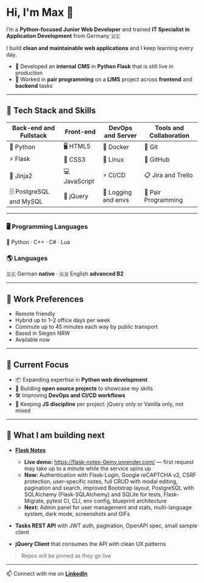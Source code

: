 # Hi, I'm Max 👋

I’m a **Python-focused Junior Web Developer** and trained **IT Specialist in Application Development** from Germany 🇩🇪

I build **clean and maintainable web applications** and I keep learning every day.

- 🚀 Developed an **internal CMS** in **Python Flask** that is still live in production
- 🤝 Worked in **pair programming** on a **LIMS** project across **frontend** and **backend** tasks

---

## 🔧 Tech Stack and Skills

| Back-end and Fullstack | Front-end | DevOps and Server | Tools and Collaboration |
|---|---|---|---|
| 🐍 Python | 🖥 HTML5 | 🐳 Docker | 🧰 Git |
| ⚡ Flask | 🎨 CSS3 | 🐧 Linux | 🐙 GitHub |
| 📝 Jinja2 | 💻 JavaScript | ⚡ CI/CD | 📋 Jira and Trello |
| 🗄 PostgreSQL and MySQL | 🧩 jQuery | 📜 Logging and envs | 👥 Pair Programming |

---

### 🖥 Programming Languages
🐍 Python · C++ · C# · Lua

### 🌎 Languages
🇩🇪 German **native** · 🇬🇧 English **advanced B2**

---

## 🔎 Work Preferences
- Remote friendly
- Hybrid up to 1–2 office days per week
- Commute up to 45 minutes each way by public transport
- Based in Siegen NRW
- Available now

---

## 🌱 Current Focus
- 📦 Expanding expertise in **Python web development**
- 🧪 Building **open source projects** to showcase my skills
- 🛠 Improving **DevOps and CI/CD workflows**
- 🧭 Keeping **JS discipline** per project: jQuery only or Vanilla only, not mixed

---

## 🚀 What I am building next
- **[Flask Notes](https://github.com/MaxEmdeWorks/flask-notes)**
  - **Live demo:** https://flask-notes-0emy.onrender.com/ — first request may take up to a minute while the service spins up
  - **Now:** Authentication with Flask-Login, Google reCAPTCHA v2, CSRF protection, user-specific notes, full CRUD with modal editing, pagination and search, improved Bootstrap layout, PostgreSQL with SQLAlchemy (Flask-SQLAlchemy) and SQLite for tests, Flask-Migrate, pytest CI, CLI, env config, blueprint architecture
  - **Next:** Admin panel for user management and stats, multi-language system, dark mode, screenshots and GIFs


- **Tasks REST API** with JWT auth, pagination, OpenAPI spec, small sample client

- **jQuery Client** that consumes the API with clean UX patterns

> Repos will be pinned as they go live

---

📫 Connect with me on **[LinkedIn](https://linkedin.com/in/maxemde)**
